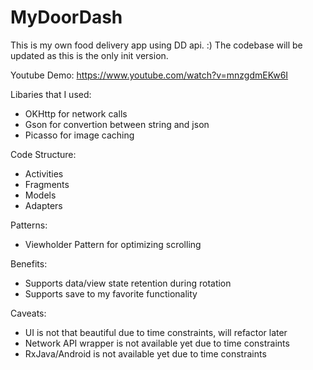 # MyDoorDash
This is my own food delivery app using DD api. :)
The codebase will be updated as this is the only init version. 

Youtube Demo: https://www.youtube.com/watch?v=mnzgdmEKw6I

Libaries that I used:
* OKHttp for network calls
* Gson for convertion between string and json
* Picasso for image caching 

Code Structure:
* Activities
* Fragments
* Models
* Adapters

Patterns:
* Viewholder Pattern for optimizing scrolling

Benefits:
* Supports data/view state retention during rotation
* Supports save to my favorite functionality 

Caveats:
* UI is not that beautiful due to time constraints, will refactor later
* Network API wrapper is not available yet due to time constraints
* RxJava/Android is not available yet due to time constraints
